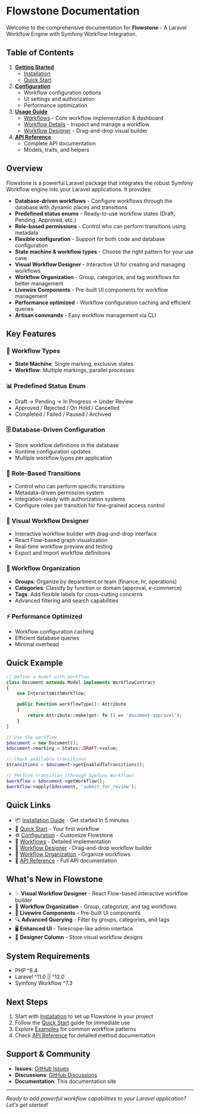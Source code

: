 # Flowstone Documentation

Welcome to the comprehensive documentation for **Flowstone** - A Laravel Workflow Engine with Symfony Workflow Integration.

## Table of Contents

1. **[Getting Started](01-getting-started/)**
   - [Installation](01-getting-started/01-installation.md)
   - [Quick Start](01-getting-started/02-quick-start.md)
2. **[Configuration](02-configuration/01-configuration.md)**
   - Workflow configuration options
   - UI settings and authorization
   - Performance optimization
3. **[Usage Guide](03-usage/)**
   - [Workflows](03-usage/01-workflows.md) - Core workflow implementation & dashboard
   - [Workflow Details](03-usage/02-workflow-details.md) - Inspect and manage a workflow
   - [Workflow Designer](03-usage/03-workflow-designer.md) - Drag-and-drop visual builder
4. **[API Reference](04-api/01-api-reference.md)**
   - Complete API documentation
   - Models, traits, and helpers

## Overview

Flowstone is a powerful Laravel package that integrates the robust Symfony Workflow engine into your Laravel applications. It provides:

- **Database-driven workflows** - Configure workflows through the database with dynamic places and transitions
- **Predefined status enums** - Ready-to-use workflow states (Draft, Pending, Approved, etc.)
- **Role-based permissions** - Control who can perform transitions using metadata
- **Flexible configuration** - Support for both code and database configuration
- **State machine & workflow types** - Choose the right pattern for your use case
- **Visual Workflow Designer** - Interactive UI for creating and managing workflows
- **Workflow Organization** - Group, categorize, and tag workflows for better management
- **Livewire Components** - Pre-built UI components for workflow management
- **Performance optimized** - Workflow configuration caching and efficient queries
- **Artisan commands** - Easy workflow management via CLI

## Key Features

### 🔄 Workflow Types

- **State Machine**: Single marking, exclusive states
- **Workflow**: Multiple markings, parallel processes

### 📊 Predefined Status Enum

- Draft → Pending → In Progress → Under Review
- Approved / Rejected / On Hold / Cancelled
- Completed / Failed / Paused / Archived

### 🗄️ Database-Driven Configuration

- Store workflow definitions in the database
- Runtime configuration updates
- Multiple workflow types per application

### 🔐 Role-Based Transitions

- Control who can perform specific transitions
- Metadata-driven permission system
- Integration-ready with authorization systems
- Configure roles per transition for fine-grained access control

### 🎨 Visual Workflow Designer

- Interactive workflow builder with drag-and-drop interface
- React Flow-based graph visualization
- Real-time workflow preview and testing
- Export and import workflow definitions

### 📁 Workflow Organization

- **Groups**: Organize by department or team (finance, hr, operations)
- **Categories**: Classify by function or domain (approval, e-commerce)
- **Tags**: Add flexible labels for cross-cutting concerns
- Advanced filtering and search capabilities

### ⚡ Performance Optimized

- Workflow configuration caching
- Efficient database queries
- Minimal overhead

## Quick Example

```php
// Define a model with workflow
class Document extends Model implements WorkflowContract
{
    use InteractsWithWorkflow;

    public function workflowType(): Attribute
    {
        return Attribute::make(get: fn () => 'document-approval');
    }
}

// Use the workflow
$document = new Document();
$document->marking = Status::DRAFT->value;

// Check available transitions
$transitions = $document->getEnabledToTransitions();

// Perform transition (through Symfony Workflow)
$workflow = $document->getWorkflow();
$workflow->apply($document, 'submit_for_review');
```

## Quick Links

- 📦 [Installation Guide](01-getting-started/01-installation.md) - Get started in 5 minutes
- 🚀 [Quick Start](01-getting-started/02-quick-start.md) - Your first workflow
- ⚙️ [Configuration](02-configuration/01-configuration.md) - Customize Flowstone
- 📖 [Workflows](03-usage/01-workflows.md) - Detailed implementation
- 🎨 [Workflow Designer](03-usage/03-workflow-designer.md) - Drag-and-drop workflow builder
- 📁 [Workflow Organization](03-usage/02-workflow-organization.md) - Organize workflows
- 🔧 [API Reference](04-api/01-api-reference.md) - Full API documentation

## What's New in Flowstone

- ✨ **Visual Workflow Designer** - React Flow-based interactive workflow builder
- 📁 **Workflow Organization** - Group, categorize, and tag workflows
- 🎨 **Livewire Components** - Pre-built UI components
- 🔍 **Advanced Querying** - Filter by groups, categories, and tags
- 🖥️ **Enhanced UI** - Telescope-like admin interface
- 💾 **Designer Column** - Store visual workflow designs

## System Requirements

- PHP ^8.4
- Laravel ^11.0 || ^12.0
- Symfony Workflow ^7.3

## Next Steps

1. Start with [Installation](01-getting-started/01-installation.md) to set up Flowstone in your project
2. Follow the [Quick Start](01-getting-started/02-quick-start.md) guide for immediate use
3. Explore [Examples](../examples/) for common workflow patterns
4. Check [API Reference](04-api/01-api-reference.md) for detailed method documentation

## Support & Community

- **Issues**: [GitHub Issues](https://github.com/cleaniquecoders/flowstone/issues)
- **Discussions**: [GitHub Discussions](https://github.com/cleaniquecoders/flowstone/discussions)
- **Documentation**: This documentation site

---

*Ready to add powerful workflow capabilities to your Laravel application? Let's get started!*
